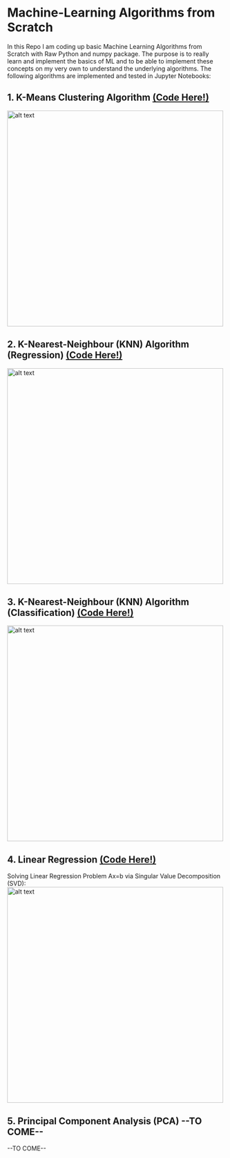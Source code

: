 # Machine-Learning Algorithms from Scratch
 In this Repo I am coding up basic Machine Learning Algorithms from Scratch with Raw Python and numpy package. The purpose is to really learn and implement the basics of ML and to be able to implement these concepts on my very own to understand the underlying algorithms.
 The following algorithms are implemented and tested in Jupyter Notebooks:

## 1. K-Means Clustering Algorithm [(Code Here!)](1--K-Means-Clustering/K_Means.ipynb)
<img src="https://www.researchgate.net/profile/Abul-Beg/publication/278710586/figure/fig1/AS:669009133436937@1536515615317/Pseudo-code-of-the-Lloyds-K-Means-algorithm-K-Means-is-a-simple-algorithm-that-has.png" alt="alt text" width="500">

## 2. K-Nearest-Neighbour (KNN) Algorithm (Regression) [(Code Here!)](2--KNN-Regression/KNN_Regression.ipynb)
<img src="https://i.ytimg.com/vi/kbadomx9DIg/maxresdefault.jpg" alt="alt text" width="500">

## 3. K-Nearest-Neighbour (KNN) Algorithm (Classification) [(Code Here!)](3--KNN-Classification/KNN_Classification.ipynb)
<img src="https://www.researchgate.net/profile/Jung-Keun-Hyun/publication/260397165/figure/fig7/AS:214259620421658@1428094882662/Pseudocode-for-KNN-classification.png" alt="alt text" width="500">

## 4. Linear Regression [(Code Here!)](4--LinearRegression/4--LinearRegression.ipynb)
Solving Linear Regression Problem Ax=b via Singular Value Decomposition (SVD):
<img src="https://miro.medium.com/max/4000/0*RkVyp3tErxlOXIdC.png" alt="alt text" width="500">

## 5. Principal Component Analysis (PCA) --TO COME--
--TO COME--

